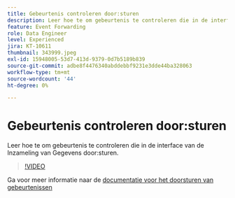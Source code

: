 ```yaml
---
title: Gebeurtenis controleren door:sturen
description: Leer hoe te om gebeurtenis te controleren die in de interface van de Inzameling van Gegevens door:sturen.
feature: Event Forwarding
role: Data Engineer
level: Experienced
jira: KT-10611
thumbnail: 343999.jpeg
exl-id: 15948005-53d7-413d-9379-0d7b5189b839
source-git-commit: adbe8f4476340abddebbf9231e3dde44ba328063
workflow-type: tm+mt
source-wordcount: '44'
ht-degree: 0%

---
```


# Gebeurtenis controleren door:sturen

Leer hoe te om gebeurtenis te controleren die in de interface van de Inzameling van Gegevens door:sturen.

>[!VIDEO](https://video.tv.adobe.com/v/343999?quality=12&learn=on)

Ga voor meer informatie naar de [documentatie voor het doorsturen van gebeurtenissen](https://experienceleague.adobe.com/docs/experience-platform/tags/event-forwarding/overview.html)
